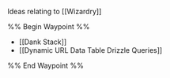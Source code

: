 Ideas relating to [[Wizardry]]

%% Begin Waypoint %%
- [[Dank Stack]]
- [[Dynamic URL Data Table Drizzle Queries]]

%% End Waypoint %%
